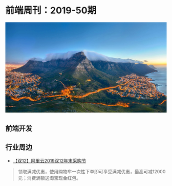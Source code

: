 # 前端周刊：2019-50期

[![](/img/bing/20191216.png?imageMogr2/thumbnail/960x)](https://cn.bing.com/search?q=桌山)

## 前端开发


## 行业周边

- [【双12】阿里云2019双12年末采购节](https://www.aliyun.com/1212/2019/home?userCode=y31qmczl)

> 领取满减优惠，使用购物车一次性下单即可享受满减优惠，最高可减12000元；消费满额送淘宝现金红包。


